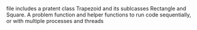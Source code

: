 file includes a pratent class Trapezoid and its sublcasses Rectangle and Square. A problem function and helper functions to run code sequentially, or with multiple processes and threads
